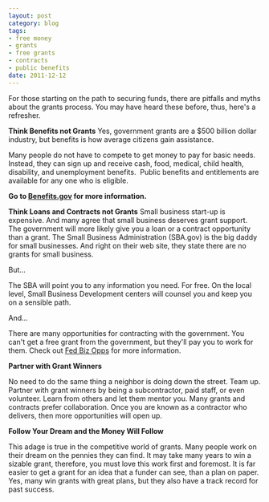 ```yaml
--- 
layout: post
category: blog
tags: 
- free money
- grants
- free grants
- contracts
- public benefits
date: 2011-12-12
---
```


For those starting on the path to securing funds, there are pitfalls and myths about the grants process. You may have heard these before, thus, here's a refresher.

**Think Benefits not Grants**
Yes, government grants are a $500 billion dollar industry, but benefits is how average citizens gain assistance.

Many people do not have to compete to get money to pay for basic needs. Instead, they can sign up and receive cash, food, medical, child health, disability, and unemployment benefits.  Public benefits and entitlements are available for any one who is eligible.

**Go to [Benefits.gov](http://www.benefits.gov) for more information.**

**Think Loans and Contracts not Grants**
Small business start-up is expensive. And many agree that small business deserves grant support. The government will more likely give you a loan or a contract opportunity than a grant. The Small Business Administration (SBA.gov) is the big daddy for small businesses. And right on their web site, they state there are no grants for small business.

But...

The SBA will point you to any information you need. For free. On the local level, Small Business Development centers will counsel you and keep you on a sensible path.

And...

There are many opportunities for contracting with the government. You can't get a free grant from the government, but they'll pay you to work for them. Check out [Fed Biz Opps](http://www.fbo.org) for more information.

**Partner with Grant Winners**

No need to do the same thing a neighbor is doing down the street. Team up. Partner with grant winners by being a subcontractor, paid staff, or even volunteer. Learn from others and let them mentor you. Many grants and contracts prefer collaboration. Once you are known as a contractor who delivers, then more opportunities will open up.

**Follow Your Dream and the Money Will Follow**

This adage is true in the competitive world of grants. Many people work on their dream on the pennies they can find. It may take many years to win a sizable grant, therefore, you must love this work first and foremost. It is far easier to get a grant for an idea that a funder can see, than a plan on paper. Yes, many win grants with great plans, but they also have a track record for past success.
